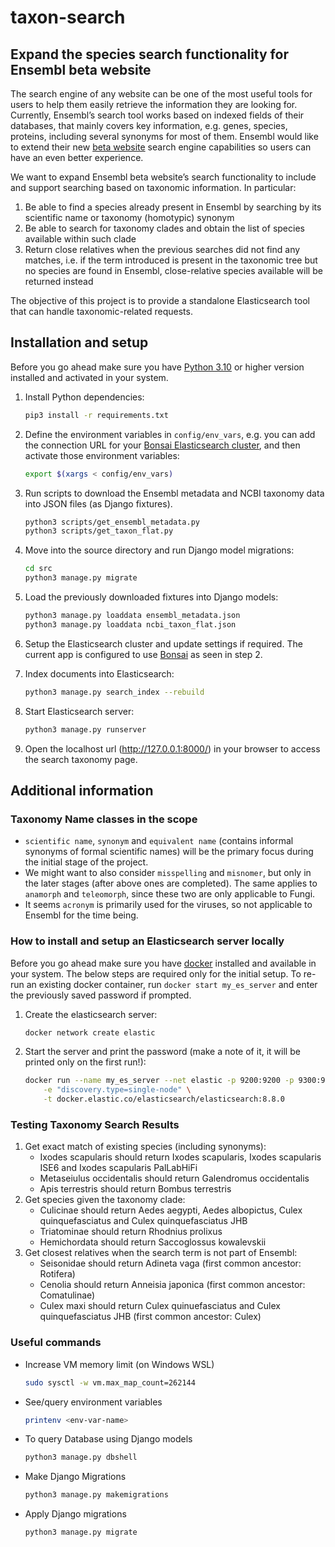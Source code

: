 # taxon-search

## Expand the species search functionality for Ensembl beta website

The search engine of any website can be one of the most useful tools for users to help them easily retrieve the information they are looking for. Currently, Ensembl’s search tool works based on indexed fields of their databases, that mainly covers key information, e.g. genes, species, proteins, including several synonyms for most of them. Ensembl would like to extend their new [beta website](https://beta.ensembl.org) search engine capabilities so users can have an even better experience.

We want to expand Ensembl beta website’s search functionality to include and support searching based on taxonomic information. In particular:
1. Be able to find a species already present in Ensembl by searching by its scientific name or taxonomy (homotypic) synonym
2. Be able to search for taxonomy clades and obtain the list of species available within such clade
3. Return close relatives when the previous searches did not find any matches, i.e. if the term introduced is present in the taxonomic tree but no species are found in Ensembl, close-relative species available will be returned instead

The objective of this project is to provide a standalone Elasticsearch tool that can handle taxonomic-related requests.

## Installation and setup

Before you go ahead make sure you have [Python 3.10](https://www.python.org/downloads/) or higher version installed and activated in your system.

1. Install Python dependencies:
    ```bash
    pip3 install -r requirements.txt
    ```

2. Define the environment variables in `config/env_vars`, e.g. you can add the connection URL for your [Bonsai Elasticsearch cluster](https://bonsai.io/), and then activate those environment variables:
    ```bash
    export $(xargs < config/env_vars)
    ```

3. Run scripts to download the Ensembl metadata and NCBI taxonomy data into JSON files (as Django fixtures).
    ```bash
    python3 scripts/get_ensembl_metadata.py
    python3 scripts/get_taxon_flat.py
    ```

4. Move into the source directory and run Django model migrations:
    ```bash
    cd src
    python3 manage.py migrate
    ```

5. Load the previously downloaded fixtures into Django models:
    ```bash
    python3 manage.py loaddata ensembl_metadata.json
    python3 manage.py loaddata ncbi_taxon_flat.json
    ```

6. Setup the Elasticsearch cluster and update settings if required. The current app is configured to use [Bonsai](https://bonsai.io/) as seen in step 2.

7. Index documents into Elasticsearch:
    ```bash
    python3 manage.py search_index --rebuild
    ```

8. Start Elasticsearch server:
    ```bash
    python3 manage.py runserver
    ```

9. Open the localhost url (http://127.0.0.1:8000/) in your browser to access the search taxonomy page.

## Additional information


### Taxonomy Name classes in the scope
- `scientific name`, `synonym` and `equivalent name` (contains informal synonyms of formal scientific names) will be the primary focus during the initial stage of the project.
- We might want to also consider `misspelling` and `misnomer`, but only in the later stages (after above ones are completed). The same applies to `anamorph` and `teleomorph`, since these two are only applicable to Fungi.
- It seems `acronym` is primarily used for the viruses, so not applicable to Ensembl for the time being.


### How to install and setup an Elasticsearch server locally

Before you go ahead make sure you have [docker](https://docker.com/) installed and available in your system. The below steps are required only for the initial setup. To re-run an existing docker container, run `docker start my_es_server` and enter the previously saved password if prompted.


1. Create the elasticsearch server:
    ```bash
    docker network create elastic
    ```

2. Start the server and print the password (make a note of it, it will be printed only on the first run!):
    ```bash
    docker run --name my_es_server --net elastic -p 9200:9200 -p 9300:9300 \
        -e "discovery.type=single-node" \
        -t docker.elastic.co/elasticsearch/elasticsearch:8.8.0
    ```


### Testing Taxonomy Search Results

1. Get exact match of existing species (including synonyms):
    - Ixodes scapularis should return Ixodes scapularis, Ixodes scapularis ISE6 and Ixodes scapularis PalLabHiFi
    - Metaseiulus occidentalis should return Galendromus occidentalis
    - Apis terrestris should return Bombus terrestris
2. Get species given the taxonomy clade:
    - Culicinae should return Aedes aegypti, Aedes albopictus, Culex quinquefasciatus and Culex quinquefasciatus JHB
    - Triatominae should return Rhodnius prolixus
    - Hemichordata should return Saccoglossus kowalevskii
3. Get closest relatives when the search term is not part of Ensembl:
    - Seisonidae should return Adineta vaga (first common ancestor: Rotifera)
    - Cenolia should return Anneisia japonica (first common ancestor: Comatulinae)
    - Culex maxi should return Culex quinuefasciatus and Culex quinquefasciatus JHB (first common ancestor: Culex)


### Useful commands

- Increase VM memory limit (on Windows WSL)
    ```bash
    sudo sysctl -w vm.max_map_count=262144
    ```
- See/query environment variables
    ```bash
    printenv <env-var-name>
    ```
- To query Database using Django models
    ```bash
    python3 manage.py dbshell
    ```
- Make Django Migrations
    ```bash
    python3 manage.py makemigrations
    ```
- Apply Django migrations
    ```bash
    python3 manage.py migrate
    ```


